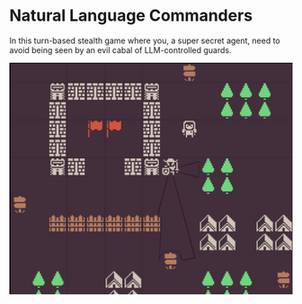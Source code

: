 # Natural Language Commanders

In this turn-based stealth game where you, a super secret agent, need to avoid being seen by an evil cabal of LLM-controlled guards.

![NLCommander1](./NLCommander1.png)